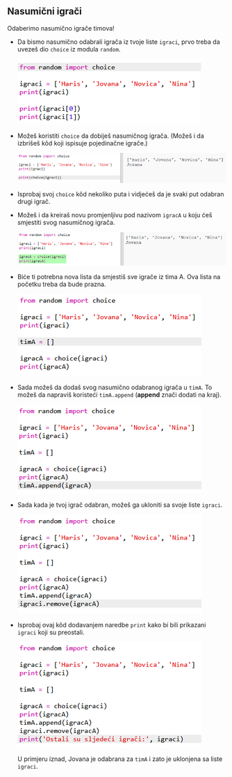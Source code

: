 ## Nasumični igrači

Odaberimo nasumično igrače timova!

+ Da bismo nasumično odabrali igrača iz tvoje liste `igraci`, prvo treba da uvezeš dio `choice` iz modula `random`.
    
    ![screenshot](images/team-import-random.png)

+ Možeš koristiti `choice` da dobiješ nasumičnog igrača. (Možeš i da izbrišeš kôd koji ispisuje pojedinačne igrače.)
    
    ![screenshot](images/team-random-player.png)

+ Isprobaj svoj `choice` kôd nekoliko puta i vidjećeš da je svaki put odabran drugi igrač.

+ Možeš i da kreiraš novu promjenljivu pod nazivom `igracA` u koju ćeš smjestiti svog nasumičnog igrača.
    
    ![screenshot](images/team-random-playerA.png)

+ Biće ti potrebna nova lista da smjestiš sve igrače iz tima A. Ova lista na početku treba da bude prazna.
    
    ![screenshot](images/team-teamA.png)

+ Sada možeš da dodaš svog nasumično odabranog igrača u `timA`. To možeš da napraviš koristeći `timA.append` (**append** znači dodati na kraj).
    
    ![screenshot](images/team-teamA-add.png)

+ Sada kada je tvoj igrač odabran, možeš ga ukloniti sa svoje liste `igraci`.
    
    ![screenshot](images/team-players-remove.png)

+ Isprobaj ovaj kôd dodavanjem naredbe `print` kako bi bili prikazani `igraci` koji su preostali.
    
    ![screenshot](images/team-players-remove-test.png)
    
    U primjeru iznad, Jovana je odabrana za `timA` i zato je uklonjena sa liste `igraci`.